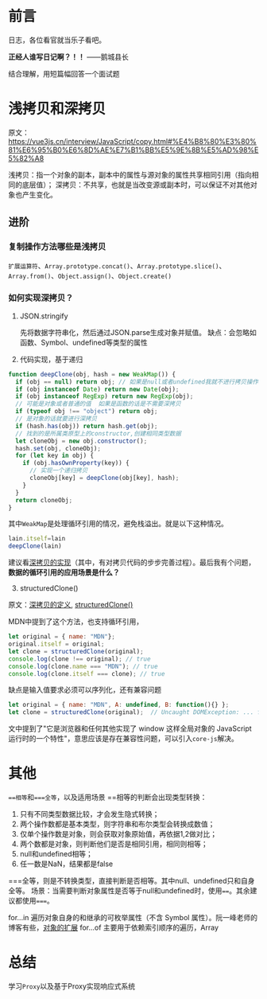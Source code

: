 # 前言

日志，各位看官就当乐子看吧。

**正经人谁写日记啊？！！**    ——鹅城县长

结合理解，用短篇幅回答一个面试题

# 浅拷贝和深拷贝

原文：https://vue3js.cn/interview/JavaScript/copy.html#%E4%B8%80%E3%80%81%E6%95%B0%E6%8D%AE%E7%B1%BB%E5%9E%8B%E5%AD%98%E5%82%A8

浅拷贝：指一个对象的副本，副本中的属性与源对象的属性共享相同引用（指向相同的底层值）；
深拷贝：不共享，也就是当改变源或副本时，可以保证不对其他对象也产生变化。

## 进阶

### 复制操作方法哪些是浅拷贝

`扩展运算符`、`Array.prototype.concat()`、`Array.prototype.slice()`、`Array.from()`、`Object.assign()`、`Object.create()`

### 如何实现深拷贝？

1. JSON.stringify

    先将数据字符串化，然后通过JSON.parse生成对象并赋值。
    缺点：会忽略如函数、Symbol、undefined等类型的属性

2. 代码实现，基于递归

```javascript
function deepClone(obj, hash = new WeakMap()) {
  if (obj == null) return obj; // 如果是null或者undefined我就不进行拷贝操作
  if (obj instanceof Date) return new Date(obj);
  if (obj instanceof RegExp) return new RegExp(obj);
  // 可能是对象或者普通的值  如果是函数的话是不需要深拷贝
  if (typeof obj !== "object") return obj;
  // 是对象的话就要进行深拷贝
  if (hash.has(obj)) return hash.get(obj);
  // 找到的是所属类原型上的constructor,创建相同类型数据
  let cloneObj = new obj.constructor();
  hash.set(obj, cloneObj);
  for (let key in obj) {
    if (obj.hasOwnProperty(key)) {
      // 实现一个递归拷贝
      cloneObj[key] = deepClone(obj[key], hash);
    }
  }
  return cloneObj;
}
```

其中`WeakMap`是处理循环引用的情况，避免栈溢出。就是以下这种情况。

```javascript
lain.itself=lain
deepClone(lain)
```

建议看[深拷贝的实现](https://juejin.cn/post/7072178027584552974#heading-10)（其中，有对拷贝代码的步步完善过程）。最后我有个问题，**数据的循环引用的应用场景是什么？**

3. structuredClone()

原文：[深拷贝的定义](https://developer.mozilla.org/zh-CN/docs/Glossary/Deep_copy), [structuredClone()](https://developer.mozilla.org/zh-CN/docs/Web/API/structuredClone)

MDN中提到了这个方法，也支持循环引用，

```javascript
let original = { name: "MDN"};
original.itself = original;
let clone = structuredClone(original);
console.log(clone !== original); // true
console.log(clone.name === "MDN"); // true
console.log(clone.itself === clone); // true
```

缺点是输入值要求必须可以序列化，还有兼容问题
```javascript
let original = { name: "MDN", A: undefined, B: function(){} };
let clone = structuredClone(original);  // Uncaught DOMException: ... function(){} could not be cloned.
```
文中提到了"它是浏览器和任何其他实现了 window 这样全局对象的 JavaScript 运行时的一个特性"，意思应该是存在兼容性问题，可以引入`core-js`解决。

# 其他

`==相等`和`===全等`，以及适用场景
==相等的判断会出现类型转换：
1. 只有不同类型数据比较，才会发生隐式转换；
2. 两个操作数都是基本类型，则字符串和布尔类型会转换成数值；
3. 仅单个操作数是对象，则会获取对象原始值，再依据1,2做对比；
4. 两个数都是对象，则判断他们是否是相同引用，相同则相等；
5. null和undefined相等；
6. 任一数是NaN，结果都是false

===全等，则是不转换类型，直接判断是否相等。其中null、undefined只和自身全等。
场景：当需要判断对象属性是否等于null和undefined时，使用`==`。其余建议都使用`===`。

for...in 遍历对象自身的和继承的可枚举属性（不含 Symbol 属性）。阮一峰老师的博客有些，[对象的扩展](https://es6.ruanyifeng.com/#docs/object#%E5%B1%9E%E6%80%A7%E7%9A%84%E5%8F%AF%E6%9E%9A%E4%B8%BE%E6%80%A7%E5%92%8C%E9%81%8D%E5%8E%86)
for...of 主要用于依赖索引顺序的遍历，Array

# 总结

学习`Proxy`以及基于Proxy实现响应式系统